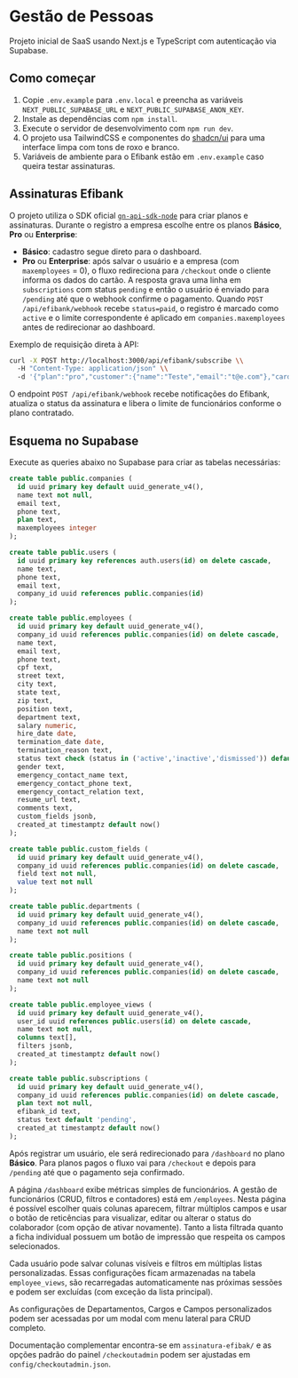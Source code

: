 # Gestão de Pessoas

Projeto inicial de SaaS usando Next.js e TypeScript com autenticação via Supabase.

## Como começar

1. Copie `.env.example` para `.env.local` e preencha as variáveis `NEXT_PUBLIC_SUPABASE_URL` e `NEXT_PUBLIC_SUPABASE_ANON_KEY`.
2. Instale as dependências com `npm install`.
3. Execute o servidor de desenvolvimento com `npm run dev`.
4. O projeto usa TailwindCSS e componentes do [shadcn/ui](https://ui.shadcn.com/) para uma interface limpa com tons de roxo e branco.
5. Variáveis de ambiente para o Efibank estão em `.env.example` caso queira testar assinaturas.

## Assinaturas Efibank

O projeto utiliza o SDK oficial [`gn-api-sdk-node`](https://github.com/efipay/sdk-node) para criar planos e assinaturas. Durante o registro a empresa escolhe entre os planos **Básico**, **Pro** ou **Enterprise**:

- **Básico**: cadastro segue direto para o dashboard.
- **Pro** ou **Enterprise**: após salvar o usuário e a empresa (com `maxemployees` = 0), o fluxo redireciona para `/checkout` onde o cliente informa os dados do cartão. A resposta grava uma linha em `subscriptions` com status `pending` e então o usuário é enviado para `/pending` até que o webhook confirme o pagamento. Quando `POST /api/efibank/webhook` recebe `status=paid`, o registro é marcado como `active` e o limite correspondente é aplicado em `companies.maxemployees` antes de redirecionar ao dashboard.

Exemplo de requisição direta à API:

```bash
curl -X POST http://localhost:3000/api/efibank/subscribe \\
  -H "Content-Type: application/json" \\
  -d '{"plan":"pro","customer":{"name":"Teste","email":"t@e.com"},"card":{"number":"0000","holder":"TESTE","expMonth":"01","expYear":"2030","cvv":"123"}}'
```

O endpoint `POST /api/efibank/webhook` recebe notificações do Efibank, atualiza o status da assinatura e libera o limite de funcionários conforme o plano contratado.

## Esquema no Supabase

Execute as queries abaixo no Supabase para criar as tabelas necessárias:

```sql
create table public.companies (
  id uuid primary key default uuid_generate_v4(),
  name text not null,
  email text,
  phone text,
  plan text,
  maxemployees integer
);

create table public.users (
  id uuid primary key references auth.users(id) on delete cascade,
  name text,
  phone text,
  email text,
  company_id uuid references public.companies(id)
);

create table public.employees (
  id uuid primary key default uuid_generate_v4(),
  company_id uuid references public.companies(id) on delete cascade,
  name text,
  email text,
  phone text,
  cpf text,
  street text,
  city text,
  state text,
  zip text,
  position text,
  department text,
  salary numeric,
  hire_date date,
  termination_date date,
  termination_reason text,
  status text check (status in ('active','inactive','dismissed')) default 'active',
  gender text,
  emergency_contact_name text,
  emergency_contact_phone text,
  emergency_contact_relation text,
  resume_url text,
  comments text,
  custom_fields jsonb,
  created_at timestamptz default now()
);

create table public.custom_fields (
  id uuid primary key default uuid_generate_v4(),
  company_id uuid references public.companies(id) on delete cascade,
  field text not null,
  value text not null
);

create table public.departments (
  id uuid primary key default uuid_generate_v4(),
  company_id uuid references public.companies(id) on delete cascade,
  name text not null
);

create table public.positions (
  id uuid primary key default uuid_generate_v4(),
  company_id uuid references public.companies(id) on delete cascade,
  name text not null
);

create table public.employee_views (
  id uuid primary key default uuid_generate_v4(),
  user_id uuid references public.users(id) on delete cascade,
  name text not null,
  columns text[],
  filters jsonb,
  created_at timestamptz default now()
);

create table public.subscriptions (
  id uuid primary key default uuid_generate_v4(),
  company_id uuid references public.companies(id) on delete cascade,
  plan text not null,
  efibank_id text,
  status text default 'pending',
  created_at timestamptz default now()
);
```

Após registrar um usuário, ele será redirecionado para `/dashboard` no plano **Básico**. Para planos pagos o fluxo vai para `/checkout` e depois para `/pending` até que o pagamento seja confirmado.

A página `/dashboard` exibe métricas simples de funcionários. A gestão de funcionários (CRUD, filtros e contadores) está em `/employees`.
Nesta página é possível escolher quais colunas aparecem, filtrar múltiplos campos e usar o botão de reticências para visualizar, editar ou alterar o status do colaborador (com opção de ativar novamente). Tanto a lista filtrada quanto a ficha individual possuem um botão de impressão que respeita os campos selecionados.

Cada usuário pode salvar colunas visíveis e filtros em múltiplas listas personalizadas. Essas configurações ficam armazenadas na tabela `employee_views`, são recarregadas automaticamente nas próximas sessões e podem ser excluídas (com exceção da lista principal).

As configurações de Departamentos, Cargos e Campos personalizados podem ser acessadas por um modal com menu lateral para CRUD completo.

Documentação complementar encontra-se em `assinatura-efibak/` e as opções padrão do painel `/checkoutadmin` podem ser ajustadas em `config/checkoutadmin.json`.

